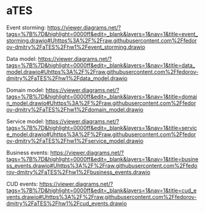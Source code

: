 # aTES

Event storming: https://viewer.diagrams.net/?tags=%7B%7D&highlight=0000ff&edit=_blank&layers=1&nav=1&title=event_storming.drawio#Uhttps%3A%2F%2Fraw.githubusercontent.com%2Ffedorov-dmitry%2FaTES%2Fhw1%2Fevent_storming.drawio

Data model: https://viewer.diagrams.net/?tags=%7B%7D&highlight=0000ff&edit=_blank&layers=1&nav=1&title=data_model.drawio#Uhttps%3A%2F%2Fraw.githubusercontent.com%2Ffedorov-dmitry%2FaTES%2Fhw1%2Fdata_model.drawio

Domain model: https://viewer.diagrams.net/?tags=%7B%7D&highlight=0000ff&edit=_blank&layers=1&nav=1&title=domain_model.drawio#Uhttps%3A%2F%2Fraw.githubusercontent.com%2Ffedorov-dmitry%2FaTES%2Fhw1%2Fdomain_model.drawio

Service model: https://viewer.diagrams.net/?tags=%7B%7D&highlight=0000ff&edit=_blank&layers=1&nav=1&title=service_model.drawio#Uhttps%3A%2F%2Fraw.githubusercontent.com%2Ffedorov-dmitry%2FaTES%2Fhw1%2Fservice_model.drawio

Business events: https://viewer.diagrams.net/?tags=%7B%7D&highlight=0000ff&edit=_blank&layers=1&nav=1&title=business_events.drawio#Uhttps%3A%2F%2Fraw.githubusercontent.com%2Ffedorov-dmitry%2FaTES%2Fhw1%2Fbusiness_events.drawio

CUD events: https://viewer.diagrams.net/?tags=%7B%7D&highlight=0000ff&edit=_blank&layers=1&nav=1&title=cud_events.drawio#Uhttps%3A%2F%2Fraw.githubusercontent.com%2Ffedorov-dmitry%2FaTES%2Fhw1%2Fcud_events.drawio
